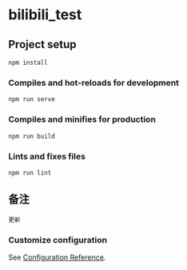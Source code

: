 # bilibili_test

## Project setup
```
npm install
```

### Compiles and hot-reloads for development
```
npm run serve
```

### Compiles and minifies for production
```
npm run build
```

### Lints and fixes files
```
npm run lint
```

## 备注
```
更新
```

### Customize configuration
See [Configuration Reference](https://cli.vuejs.org/config/).
